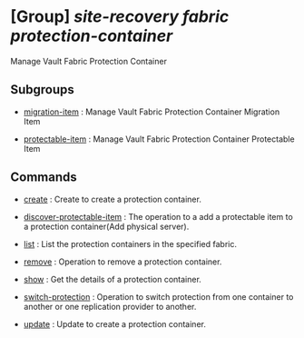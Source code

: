 # [Group] _site-recovery fabric protection-container_

Manage Vault Fabric Protection Container

## Subgroups

- [migration-item](/Commands/site-recovery/fabric/protection-container/migration-item/readme.md)
: Manage Vault Fabric Protection Container Migration Item

- [protectable-item](/Commands/site-recovery/fabric/protection-container/protectable-item/readme.md)
: Manage Vault Fabric Protection Container Protectable Item

## Commands

- [create](/Commands/site-recovery/fabric/protection-container/_create.md)
: Create to create a protection container.

- [discover-protectable-item](/Commands/site-recovery/fabric/protection-container/_discover-protectable-item.md)
: The operation to a add a protectable item to a protection container(Add physical server).

- [list](/Commands/site-recovery/fabric/protection-container/_list.md)
: List the protection containers in the specified fabric.

- [remove](/Commands/site-recovery/fabric/protection-container/_remove.md)
: Operation to remove a protection container.

- [show](/Commands/site-recovery/fabric/protection-container/_show.md)
: Get the details of a protection container.

- [switch-protection](/Commands/site-recovery/fabric/protection-container/_switch-protection.md)
: Operation to switch protection from one container to another or one replication provider to another.

- [update](/Commands/site-recovery/fabric/protection-container/_update.md)
: Update to create a protection container.
